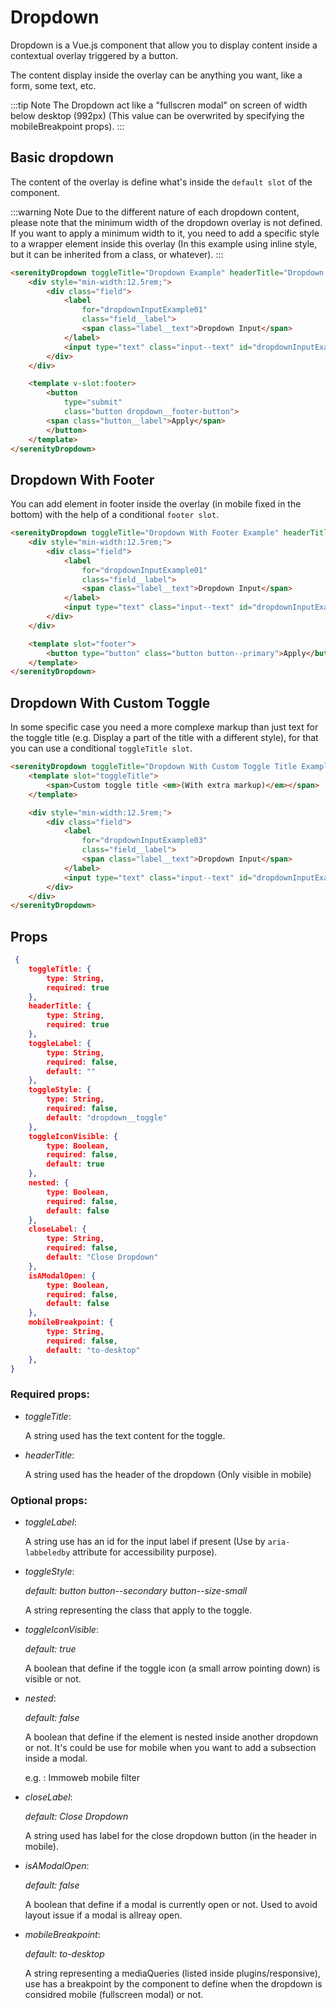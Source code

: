 # Dropdown

Dropdown is a Vue.js component that allow you to display content inside a contextual overlay triggered by a button.

The content display inside the overlay can be anything you want, like a form, some text, etc.

:::tip Note
The Dropdown act like a "fullscren modal" on screen of width below desktop (992px) (This value can be overwrited by specifying the mobileBreakpoint props).
:::

## Basic dropdown

The content of the overlay is define what's inside the `default slot` of the component.

:::warning Note
Due to the different nature of each dropdown content, please note that the minimum width of the dropdown overlay is not defined. If you want to apply a minimum width to it, you need to add a specific style to a wrapper element inside this overlay (In this example using inline style, but it can be inherited from a class, or whatever).
:::

<div class="sd-example">
    <Example-Dropdown-DropdownBasic></Example-Dropdown-DropdownBasic>
</div>

```html
<serenityDropdown toggleTitle="Dropdown Example" headerTitle="Dropdown header title">
    <div style="min-width:12.5rem;">
        <div class="field">
            <label
                for="dropdownInputExample01"
                class="field__label">
                <span class="label__text">Dropdown Input</span>
            </label>
            <input type="text" class="input--text" id="dropdownInputExample01">
        </div>
    </div>

    <template v-slot:footer>
        <button
            type="submit"
            class="button dropdown__footer-button">
        <span class="button__label">Apply</span>
        </button>
    </template>
</serenityDropdown>
```
## Dropdown With Footer

You can add element in footer inside the overlay (in mobile fixed in the bottom) with the help of a conditional `footer slot`.

<div class="sd-example">
    <Example-Dropdown-DropdownFooter></Example-Dropdown-DropdownFooter>
</div>

```html
<serenityDropdown toggleTitle="Dropdown With Footer Example" headerTitle="Dropdown title">
    <div style="min-width:12.5rem;">
        <div class="field">
            <label
                for="dropdownInputExample01"
                class="field__label">
                <span class="label__text">Dropdown Input</span>
            </label>
            <input type="text" class="input--text" id="dropdownInputExample01" />
        </div>
    </div>

    <template slot="footer">
        <button type="button" class="button button--primary">Apply</button>
    </template>
</serenityDropdown>
```

## Dropdown With Custom Toggle

In some specific case you need a more complexe markup than just text for the toggle title (e.g. Display a part of the title with a different style), for that you can use a conditional `toggleTitle slot`.

<div class="sd-example">
    <Example-Dropdown-DropdownCustomToggle></Example-Dropdown-DropdownCustomToggle>
</div>

```html
<serenityDropdown toggleTitle="Dropdown With Custom Toggle Title Example" headerTitle="Dropdown title">
    <template slot="toggleTitle">
        <span>Custom toggle title <em>(With extra markup)</em></span>
    </template>

    <div style="min-width:12.5rem;">
        <div class="field">
            <label
                for="dropdownInputExample03"
                class="field__label">
                <span class="label__text">Dropdown Input</span>
            </label>
            <input type="text" class="input--text" id="dropdownInputExample03" />
        </div>
    </div>
</serenityDropdown>
```

## Props

```json
 {
    toggleTitle: {
        type: String,
        required: true
    },
    headerTitle: {
        type: String,
        required: true
    },
    toggleLabel: {
        type: String,
        required: false,
        default: ""
    },
    toggleStyle: {
        type: String,
        required: false,
        default: "dropdown__toggle"
    },
    toggleIconVisible: {
        type: Boolean,
        required: false,
        default: true
    },
    nested: {
        type: Boolean,
        required: false,
        default: false
    },
    closeLabel: {
        type: String,
        required: false,
        default: "Close Dropdown"
    },
    isAModalOpen: {
        type: Boolean,
        required: false,
        default: false
    },
    mobileBreakpoint: {
        type: String,
        required: false,
        default: "to-desktop"
    },
}
```

### Required props:

* *toggleTitle*:

    A string used has the text content for the toggle.

* *headerTitle*:

    A string used has the header of the dropdown (Only visible in mobile)

### Optional props:

* *toggleLabel*:

    A string use has an id for the input label if present (Use by `aria-labbeledby` attribute for accessibility purpose).

* *toggleStyle*:

    *default: button button--secondary button--size-small*

    A string representing the class that apply to the toggle.

* *toggleIconVisible*:

    *default: true*

    A boolean that define if the toggle icon (a small arrow pointing down) is visible or not.

* *nested*:

    *default: false*

    A boolean that define if the element is nested inside another dropdown or not. It's could be use for mobile when you want to add a subsection inside a modal.

    e.g. : Immoweb mobile filter

* *closeLabel*:

    *default: Close Dropdown*

    A string used has label for the close dropdown button (in the header in mobile).

* *isAModalOpen*:

    *default: false*

    A boolean that define if a modal is currently open or not. Used to avoid layout issue if a modal is allreay open.

* *mobileBreakpoint*:

    *default: to-desktop*

    A string representing a mediaQueries (listed inside plugins/responsive), use has a breakpoint by the component to define when the dropdown is considred mobile (fullscreen modal) or not.